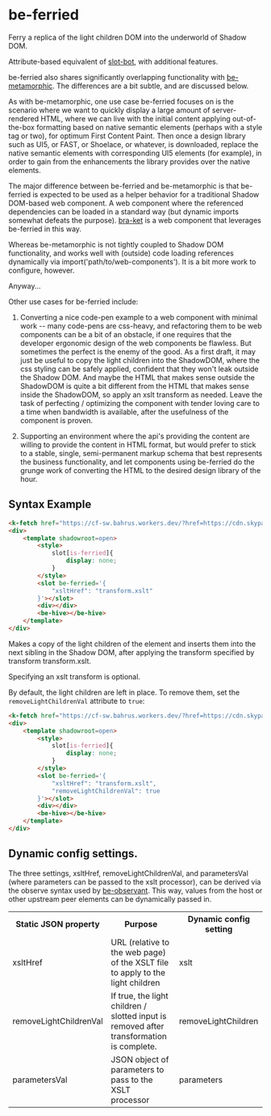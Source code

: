 # be-ferried

Ferry a replica of the light children DOM into the underworld of Shadow DOM.

Attribute-based equivalent of [slot-bot](https://github.com/bahrus/slot-bot), with additional features.

be-ferried also shares significantly overlapping functionality with [be-metamorphic](https://github.com/bahrus/be-metamorphic). The differences are a bit subtle, and are discussed below.

As with be-metamorphic, one use case be-ferried focuses on is the scenario where we want to quickly display a large amount of server-rendered HTML, where we can live with the initial content applying out-of-the-box formatting based on native semantic elements (perhaps with a style tag or two), for optimum First Content Paint. Then once a design library such as UI5, or FAST, or Shoelace, or whatever, is downloaded, replace the native semantic elements with corresponding UI5 elements (for example), in order to gain from the enhancements the library provides over the native elements.

The major difference between be-ferried and be-metamorphic is that be-ferried is expected to be used as a helper behavior for a traditional Shadow DOM-based web component.  A web component where the referenced dependencies can be loaded in a standard way (but dynamic imports somewhat defeats the purpose). [bra-ket](https://github.com/bahrus/bra-ket) is a web component that leverages be-ferried in this way.

Whereas be-metamorphic is not tightly coupled to Shadow DOM functionality, and works well with (outside) code loading references dynamically via import('path/to/web-components').  It is a bit more work to configure, however.

Anyway...

Other use cases for be-ferried include:

1.  Converting a nice code-pen example to a web component with minimal work -- many code-pens are css-heavy, and refactoring them to be web components can be a bit of an obstacle, if one requires that the developer ergonomic design of the web components be flawless.  But sometimes the perfect is the enemy of the good.  As a first draft, it may just be useful to copy the light children into the ShadowDOM, where the css styling can be safely applied, confident that they won't leak outside the Shadow DOM.  And maybe the HTML that makes sense outside the ShadowDOM is quite a bit different from the HTML that makes sense inside the ShadowDOM, so apply an xslt transform as needed.  Leave the task of perfecting / optimizing the component with tender loving care to a time when bandwidth is available, after the usefulness of the component is proven. 

2.  Supporting an environment where the api's providing the content are willing to provide the content in HTML format, but would prefer to stick to a stable, single, semi-permanent markup schema that best represents the business functionality, and let components using be-ferried do the grunge work of converting the HTML to the desired design library of the hour. 

## Syntax Example

```html
<k-fetch href="https://cf-sw.bahrus.workers.dev/?href=https://cdn.skypack.dev/@shoelace-style/shoelace/dist/custom-elements.json&embedded=true" as=html target=div></k-fetch>
<div>
    <template shadowroot=open>
        <style>
            slot[is-ferried]{
                display: none;
            }
        </style>
        <slot be-ferried='{
            "xsltHref": "transform.xslt"
        }'></slot>
        <div></div>
        <be-hive></be-hive>
    </template>
</div>
```

Makes a copy of the light children of the element and inserts them into the next sibling in the Shadow DOM, after applying the transform specified by transform transform.xslt.

Specifying an xslt transform is optional.

By default, the light children are left in place.  To remove them, set the `removeLightChildrenVal` attribute to `true`:

```html
<k-fetch href="https://cf-sw.bahrus.workers.dev/?href=https://cdn.skypack.dev/@shoelace-style/shoelace/dist/custom-elements.json&embedded=true" as=html target=div></k-fetch>
<div>
    <template shadowroot=open>
        <style>
            slot[is-ferried]{
                display: none;
            }
        </style>
        <slot be-ferried='{
            "xsltHref": "transform.xslt",
            "removeLightChildrenVal": true
        }'></slot>
        <div></div>
        <be-hive></be-hive>
    </template>
</div>
```

## Dynamic config settings.

The three settings, xsltHref, removeLightChildrenVal, and parametersVal (where parameters can be passed to the xslt processor), can be derived via the observe syntax used by [be-observant](https://github.com/bahrus/be-observant).  This way, values from the host or other upstream peer elements can be dynamically passed in. 

<table>
    <tr>
        <th>Static JSON property</th>
        <th>Purpose</th>
        <th>Dynamic config setting</th>
    </tr>
    <tr>
        <td>xsltHref</td>
        <td>URL (relative to the web page) of the XSLT file to apply to the light children</td>
        <td>xslt</td>
    </tr>
    <tr>
        <td>removeLightChildrenVal</td>
        <td>If true, the light children / slotted input is removed after transformation is complete.</td>
        <td>removeLightChildren</td>
    </tr>
    <tr>
        <td>parametersVal</td>
        <td>JSON object of parameters to pass to the XSLT processor</td>
        <td>parameters</td>
    </tr>
</table>       

